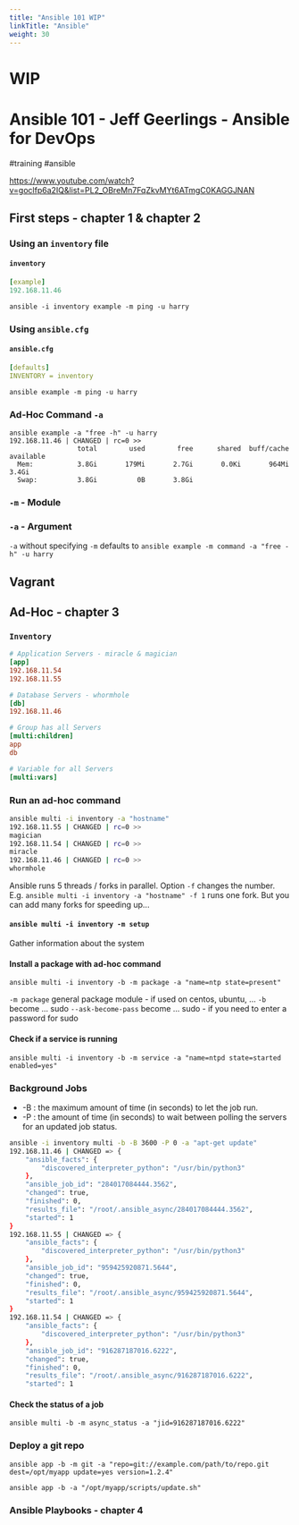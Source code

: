 ```yaml
---
title: "Ansible 101 WIP"
linkTitle: "Ansible"
weight: 30
---
```


# WIP

# Ansible 101 - Jeff Geerlings - Ansible for DevOps  

#training #ansible  
	 
https://www.youtube.com/watch?v=goclfp6a2IQ&list=PL2_OBreMn7FqZkvMYt6ATmgC0KAGGJNAN  

## First steps - chapter 1 & chapter 2  

### Using an `inventory` file  

#### `inventory`  
			 
``` yaml
[example]
192.168.11.46
```

`ansible -i inventory example -m ping -u harry`  

### Using `ansible.cfg`  
#### `ansible.cfg`  

``` yaml
[defaults]
INVENTORY = inventory
```

`ansible example -m ping -u harry`  

### Ad-Hoc Command `-a`  

```
ansible example -a "free -h" -u harry
192.168.11.46 | CHANGED | rc=0 >>
                 total        used        free      shared  buff/cache   available
  Mem:           3.8Gi       179Mi       2.7Gi       0.0Ki       964Mi       3.4Gi
  Swap:          3.8Gi          0B       3.8Gi
```

### `-m` - Module  

### `-a` - Argument  
`-a` without specifying `-m` defaults to `ansible example -m command -a "free -h" -u harry`  

## Vagrant  

## Ad-Hoc - chapter 3

### `Inventory`
```ini
# Application Servers - miracle & magician
[app]
192.168.11.54
192.168.11.55

# Database Servers - whormhole
[db]
192.168.11.46

# Group has all Servers
[multi:children]
app
db

# Variable for all Servers
[multi:vars]
```

### Run an ad-hoc command
```sh
ansible multi -i inventory -a "hostname"
192.168.11.55 | CHANGED | rc=0 >>
magician
192.168.11.54 | CHANGED | rc=0 >>
miracle
192.168.11.46 | CHANGED | rc=0 >>
whormhole
```

Ansible runs 5 threads / forks in parallel. Option `-f` changes the number. E.g. `ansible multi -i inventory -a "hostname" -f 1` runs one fork. But you can add many forks for speeding up...

#### `ansible multi -i inventory -m setup`

Gather information about the system

#### Install a package with ad-hoc command

`ansible multi -i inventory -b -m package -a "name=ntp state=present"`

`-m package` general package module - if used on centos, ubuntu, ...
`-b` become ... sudo
`--ask-become-pass` become ... sudo - if you need to enter a password for sudo

#### Check if a service is running

`ansible multi -i inventory -b -m service -a "name=ntpd state=started enabled=yes"`

### Background Jobs

- -B <seconds>: the maximum amount of time (in seconds) to let the job run.
- -P <seconds>: the amount of time (in seconds) to wait between polling the servers for an updated job status.

```sh
ansible -i inventory multi -b -B 3600 -P 0 -a "apt-get update"
192.168.11.46 | CHANGED => {
    "ansible_facts": {
        "discovered_interpreter_python": "/usr/bin/python3"
    },
    "ansible_job_id": "284017084444.3562",
    "changed": true,
    "finished": 0,
    "results_file": "/root/.ansible_async/284017084444.3562",
    "started": 1
}
192.168.11.55 | CHANGED => {
    "ansible_facts": {
        "discovered_interpreter_python": "/usr/bin/python3"
    },
    "ansible_job_id": "959425920871.5644",
    "changed": true,
    "finished": 0,
    "results_file": "/root/.ansible_async/959425920871.5644",
    "started": 1
}
192.168.11.54 | CHANGED => {
    "ansible_facts": {
        "discovered_interpreter_python": "/usr/bin/python3"
    },
    "ansible_job_id": "916287187016.6222",
    "changed": true,
    "finished": 0,
    "results_file": "/root/.ansible_async/916287187016.6222",
    "started": 1
```

#### Check the status of a job

`ansible multi -b -m async_status -a "jid=916287187016.6222"`

### Deploy a git repo

`ansible app -b -m git -a "repo=git://example.com/path/to/repo.git dest=/opt/myapp update=yes version=1.2.4"`

`ansible app -b -a "/opt/myapp/scripts/update.sh"`

### Ansible Playbooks - chapter 4


